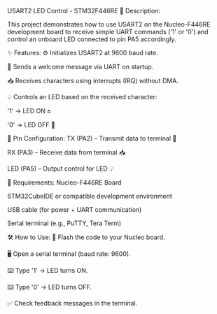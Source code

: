 USART2 LED Control - STM32F446RE
🎯 Description:

This project demonstrates how to use USART2 on the Nucleo-F446RE development board to receive simple UART commands ('1' or '0') and control an onboard LED connected to pin PA5 accordingly.

✨ Features:
⚙️ Initializes USART2 at 9600 baud rate.

💬 Sends a welcome message via UART on startup.

📥 Receives characters using interrupts (IRQ) without DMA.

💡 Controls an LED based on the received character:

'1' → LED ON 🔛

'0' → LED OFF 🔴

🔌 Pin Configuration:
TX (PA2) – Transmit data to terminal 📨

RX (PA3) – Receive data from terminal 📥

LED (PA5) – Output control for LED 💡



🧰 Requirements:
Nucleo-F446RE Board

STM32CubeIDE or compatible development environment

USB cable (for power + UART communication)

Serial terminal (e.g., PuTTY, Tera Term)

🛠️ How to Use:
🧠 Flash the code to your Nucleo board.

🖥️ Open a serial terminal (baud rate: 9600).

⌨️ Type '1' → LED turns ON.

⌨️ Type '0' → LED turns OFF.

✅ Check feedback messages in the terminal.

